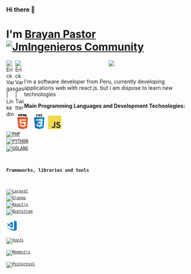 <h3>Hi there 👋</h3>

# I'm [Brayan Pastor](https://brapastor.com) [![JmIngenieros Community](https://img.shields.io/badge/Fazt%20Community-GitHub-red)](https://github.com/faztcommunity)

<img align="right" src="https://media.giphy.com/media/OJdYlYasd5lI7JdI67/source.gif" width="230">

<a href="https://www.linkedin.com/in/brapastor/"><img align="left" alt="Erick Vargas | Linkedin" width="24px" title="Linkedin" alt="Linkedin" src="https://image.flaticon.com/icons/svg/174/174857.svg"></a>

<a href="https://twitter.com/grekodev"><img align="left" alt="Erick Vargas | Twitter" width="24px" title="Twitter" alt="Twitter" src="https://raw.githubusercontent.com/anuraghazra/anuraghazra/master/assets/twitter.svg"></a>

<br><br>

I'm a software developer from Peru, currently developing applications web with react js. but i am dispose to learn new technologies

**Main Programming Languages and Development Technologies:**

<code><a href="https://github.com/grekodev?tab=repositories&language=HTML"><img height="40" title="HTML5" alt="HTML5" src="https://raw.githubusercontent.com/github/explore/80688e429a7d4ef2fca1e82350fe8e3517d3494d/topics/html/html.png"></a></code>
<code><a href="https://github.com/grekodev?tab=repositories&language=CSS"><img height="40" title="CSS3" alt="CSS3" src="https://raw.githubusercontent.com/github/explore/80688e429a7d4ef2fca1e82350fe8e3517d3494d/topics/css/css.png"></a></code>
<code><a href="https://github.com/grekodev?tab=repositories&language=javascript"><img height="36" title="Javascript" alt="Javascript" src="https://raw.githubusercontent.com/github/explore/80688e429a7d4ef2fca1e82350fe8e3517d3494d/topics/javascript/javascript.png"></a></code>
<code>
<a href="https://github.com/grekodev?tab=repositories&language=php"><img height="36" title="PHP" alt="PHP" src="https://cdn.iconscout.com/icon/free/png-256/php-99-1175127.png"></a></code><code>
<a href="https://github.com/grekodev?tab=repositories&language=python"><img height="36" title="PYTHON" alt="PYTHON" src="https://icons.iconarchive.com/icons/papirus-team/papirus-apps/256/python-icon.png"></a></code><code>
<a href="https://github.com/grekodev?tab=repositories&language=go"><img height="36" title="GOLANG" alt="GOLANG" src="https://i2.wp.com/codematter.net/wp-content/uploads/2018/09/golang_icon.png?fit=256%2C256&ssl=1"></a></code><code>


**Frameworks, libraries and tools**

<code><a href="https://laravel.com/"><img height="28" title="Laravel" alt="Laravel" src="https://search4web.com/wp-content/uploads/2019/10/laravel_icon256.png"></a></code>
<code><a href="https://www.djangoproject.com/"><img height="28" title="Django" alt="Django" src="https://cdn.iconscout.com/icon/free/png-128/django-1-282754.png"></a></code>
<code><a href="https://es.reactjs.org/"><img height="28" title="Reactjs" alt="Reactjs" src="https://www.shareicon.net/data/256x256/2016/07/08/117367_logo_512x512.png"></a></code>
<code><a href="https://getbootstrap.com/"><img height="32" title="Bootstrap" alt="Bootstrap" src="https://cdn.iconscout.com/icon/free/png-256/bootstrap-226077.png"></a></code>
<code>
<a href="https://code.visualstudio.com/"><img height="28" title="Visual Studio Code" alt="Visual Studio Code" src="https://raw.githubusercontent.com/github/explore/80688e429a7d4ef2fca1e82350fe8e3517d3494d/topics/visual-studio-code/visual-studio-code.png"></a></code>
<code>
<a href="https://vuejs.org/"><img height="28" title="VueJs" alt="VueJs" src="https://cdn.iconscout.com/icon/free/png-256/vue-282497.png"></a>
</code>
<code>
<a href="https://momentjs.com/"><img height="28" title="Momentjs" alt="Momentjs" src="https://bestofjs.org/logos/moment.svg"></a>
</code>
<code>
<a href="http://postgrest.org/en/v7.0.0/"><img height="28" title="Postgresql" alt="Postgresql" src="https://cdn.iconscout.com/icon/free/png-256/postgresql-226047.png"></a>
</code>

